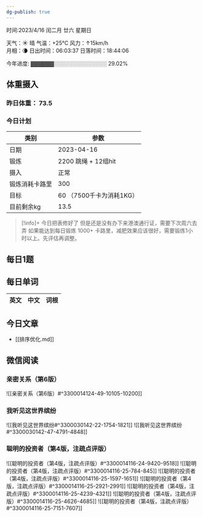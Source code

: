 ```yaml
---
dg-publish: true
---
```



时间:2023/4/16 闰二月 廿六 星期日

天气：☀️   晴 气温：+25°C 风力：↑15km/h  
月相：🌘 日出时间：06:03:37 日落时间：18:44:06

今年进度: ▓▓▓▓▓▓░░░░░░░░░░░░░░ 29.02%

## 体重摄入

### 昨日体重： 73.5
### 今日计划
| 类别           | 参数                    |
| -------------- | ----------------------- |
| 日期           | 2023-04-16               |
| 锻炼           |   2200 跳绳 + 12组hit            |
| 摄入           |  正常 |
| 锻炼消耗卡路里 | 300|
| 目标           | 60      （7500千卡为消耗1KG）                |
| 目前剩余kg               | 13.5                         |


> [!info]+ 今日把表修好了
> 但是还是没有办下来港澳通行证，需要下次周六去弄
> 如果能达到每日锻炼 1000+ 卡路里，减肥效果应该很好，需要锻炼1小时以上。先评估再调整。 


## 每日1题



## 每日单词

| 英文       | 中文       |词根|
| ---------- | ---------- | ---|


## 今日文章

- [[排序优化.md]]

## 微信阅读

<!-- start of weread -->

### 亲密关系（第6版）
![[亲密关系（第6版）#^3300014124-49-10105-10200]]

### 我听见这世界缤纷
![[我听见这世界缤纷#^3300030142-22-1754-1821]]
![[我听见这世界缤纷#^3300030142-47-4791-4848]]

### 聪明的投资者（第4版，注疏点评版）
![[聪明的投资者（第4版，注疏点评版）#^3300014116-24-9420-9518]]
![[聪明的投资者（第4版，注疏点评版）#^3300014116-25-784-845]]
![[聪明的投资者（第4版，注疏点评版）#^3300014116-25-1597-1651]]
![[聪明的投资者（第4版，注疏点评版）#^3300014116-25-2921-2991]]
![[聪明的投资者（第4版，注疏点评版）#^3300014116-25-4239-4321]]
![[聪明的投资者（第4版，注疏点评版）#^3300014116-25-4626-4685]]
![[聪明的投资者（第4版，注疏点评版）#^3300014116-25-7151-7607]]

<!-- end of weread -->
